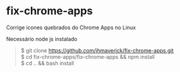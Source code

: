 # fix-chrome-apps
Corrige icones quebrados do Chrome Apps no Linux

Necessário node js instalado

> $ git clone https://github.com/jhmaverick/fix-chrome-apps.git  
> $ cd fix-chrome-apps/fix-chrome-apps && npm install  
> $ cd .. && bash install  

